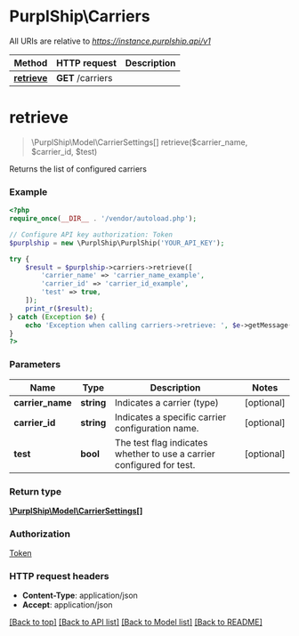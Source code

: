 # PurplShip\Carriers

All URIs are relative to *https://instance.purplship.api/v1*

Method | HTTP request | Description
------------- | ------------- | -------------
[**retrieve**](Carriers.md#retrieve) | **GET** /carriers | 


# **retrieve**
> \PurplShip\Model\CarrierSettings[] retrieve($carrier_name, $carrier_id, $test)



Returns the list of configured carriers

### Example
```php
<?php
require_once(__DIR__ . '/vendor/autoload.php');

// Configure API key authorization: Token
$purplship = new \PurplShip\PurplShip('YOUR_API_KEY');

try {
    $result = $purplship->carriers->retrieve([
        'carrier_name' => 'carrier_name_example',
        'carrier_id' => 'carrier_id_example',
        'test' => true,
    ]);
    print_r($result);
} catch (Exception $e) {
    echo 'Exception when calling carriers->retrieve: ', $e->getMessage(), PHP_EOL;
}
?>
```

### Parameters

Name | Type | Description  | Notes
------------- | ------------- | ------------- | -------------
 **carrier_name** | **string**| Indicates a carrier (type) | [optional]
 **carrier_id** | **string**| Indicates a specific carrier configuration name. | [optional]
 **test** | **bool**| The test flag indicates whether to use a carrier configured for test. | [optional]

### Return type

[**\PurplShip\Model\CarrierSettings[]**](../Model/CarrierSettings.md)

### Authorization

[Token](../../README.md#Token)

### HTTP request headers

 - **Content-Type**: application/json
 - **Accept**: application/json

[[Back to top]](#) [[Back to API list]](../../README.md#documentation-for-api-endpoints) [[Back to Model list]](../../README.md#documentation-for-models) [[Back to README]](../../README.md)

